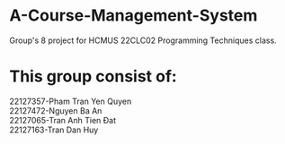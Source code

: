# A-Course-Management-System
Group's 8 project for HCMUS 22CLC02 Programming Techniques class.

# This group consist of:
22127357-Pham Tran Yen Quyen <br>
22127472-Nguyen Ba An <br>
22127065-Tran Anh Tien Đat <br>
22127163-Tran Dan Huy <br>
